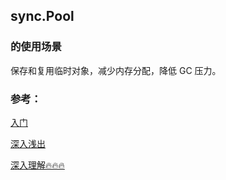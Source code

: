 ## sync.Pool 

### 的使用场景

保存和复用临时对象，减少内存分配，降低 GC 压力。

### 参考：

[入门](https://geektutu.com/post/hpg-sync-pool.html)

[深入浅出](https://juejin.cn/post/6844903903046320136)

[深入理解🔥🔥🔥](https://www.cnblogs.com/qcrao-2018/p/12736031.html)